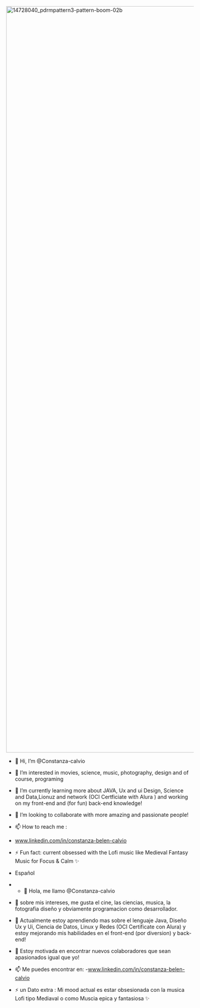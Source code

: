 
<img width="4000" height="2000" alt="14728040_pdrmpattern3-pattern-boom-02b" src="https://github.com/user-attachments/assets/6a38c309-6473-4d2b-a1d9-0b81adad8ac8" />



- 👋 Hi, I’m @Constanza-calvio                    
- 👀 I’m interested in movies, science, music, photography, design and of course, programing 
- 🌱 I’m currently learning more about JAVA, Ux and ui Design, Science and Data,Lionuz and network (OCI Certficiate with  Alura ) and working on my front-end and (for fun) back-end knowledge!
- 💞️ I’m looking to collaborate with more amazing and passionate people!
- 📫 How to reach me :
- www.linkedin.com/in/constanza-belen-calvio
- ⚡ Fun fact: current obsessed with the Lofi music like Medieval Fantasy Music for Focus & Calm ✨

- Español
- - 👋 Hola, me llamo @Constanza-calvio                    
- 👀 sobre mis intereses, me gusta el cine, las ciencias, musica, la fotografia diseño y obviamente programacion como desarrollador.
- 🌱 Actualmente estoy aprendiendo mas sobre el lenguaje Java, Diseño Ux y Ui, Ciencia de Datos, Linux y Redes (OCI Certificate con Alura) y estoy mejorando mis habilidades en el front-end (por diversion) y back-end!
- 💞️  Estoy motivada en encontrar nuevos colaboradores que sean apasionados igual que yo!
- 📫 Me puedes encontrar en:
-www.linkedin.com/in/constanza-belen-calvio
- ⚡ un Dato extra :  Mi mood actual es estar obsesionada con la musica Lofi tipo Mediaval  o como Muscia epica y fantasiosa ✨

<!---
Constanza-calvio/Constanza-calvio is a ✨ special ✨ repository because its `README.md` (this file) appears on your GitHub profile.
You can click the Preview link to take a look at your changes.
--->
